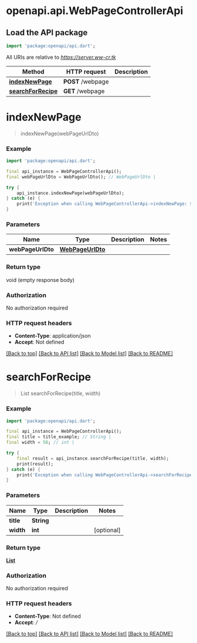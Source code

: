 # openapi.api.WebPageControllerApi

## Load the API package
```dart
import 'package:openapi/api.dart';
```

All URIs are relative to *https://server.ww-cr.tk*

Method | HTTP request | Description
------------- | ------------- | -------------
[**indexNewPage**](WebPageControllerApi.md#indexnewpage) | **POST** /webpage | 
[**searchForRecipe**](WebPageControllerApi.md#searchforrecipe) | **GET** /webpage | 


# **indexNewPage**
> indexNewPage(webPageUrlDto)



### Example 
```dart
import 'package:openapi/api.dart';

final api_instance = WebPageControllerApi();
final webPageUrlDto = WebPageUrlDto(); // WebPageUrlDto | 

try { 
    api_instance.indexNewPage(webPageUrlDto);
} catch (e) {
    print('Exception when calling WebPageControllerApi->indexNewPage: $e\n');
}
```

### Parameters

Name | Type | Description  | Notes
------------- | ------------- | ------------- | -------------
 **webPageUrlDto** | [**WebPageUrlDto**](WebPageUrlDto.md)|  | 

### Return type

void (empty response body)

### Authorization

No authorization required

### HTTP request headers

 - **Content-Type**: application/json
 - **Accept**: Not defined

[[Back to top]](#) [[Back to API list]](../README.md#documentation-for-api-endpoints) [[Back to Model list]](../README.md#documentation-for-models) [[Back to README]](../README.md)

# **searchForRecipe**
> List<WebPage> searchForRecipe(title, width)



### Example 
```dart
import 'package:openapi/api.dart';

final api_instance = WebPageControllerApi();
final title = title_example; // String | 
final width = 56; // int | 

try { 
    final result = api_instance.searchForRecipe(title, width);
    print(result);
} catch (e) {
    print('Exception when calling WebPageControllerApi->searchForRecipe: $e\n');
}
```

### Parameters

Name | Type | Description  | Notes
------------- | ------------- | ------------- | -------------
 **title** | **String**|  | 
 **width** | **int**|  | [optional] 

### Return type

[**List<WebPage>**](WebPage.md)

### Authorization

No authorization required

### HTTP request headers

 - **Content-Type**: Not defined
 - **Accept**: */*

[[Back to top]](#) [[Back to API list]](../README.md#documentation-for-api-endpoints) [[Back to Model list]](../README.md#documentation-for-models) [[Back to README]](../README.md)

